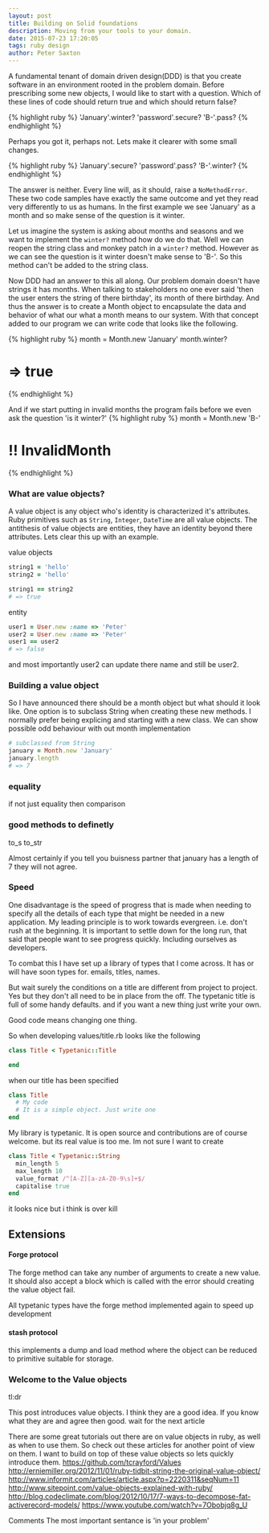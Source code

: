 ```yaml
---
layout: post
title: Building on Solid foundations
description: Moving from your tools to your domain.
date: 2015-07-23 17:20:05
tags: ruby design
author: Peter Saxton
---
```


A fundamental tenant of domain driven design(DDD) is that you create software in an environment rooted in the problem domain. Before prescribing some new objects, I would like to start with a question. Which of these lines of code should return true and which should return false?

{% highlight ruby %}
'January'.winter?
'password'.secure?
'B-'.pass?
{% endhighlight %}

Perhaps you got it, perhaps not. Lets make it clearer with some small changes.

{% highlight ruby %}
'January'.secure?
'password'.pass?
'B-'.winter?
{% endhighlight %}

The answer is neither. Every line will, as it should, raise a `NoMethodError`. These two code samples have exactly the same outcome and yet they read very differently to us as humans. In the first example we see 'January' as a month and so make sense of the question is it winter.

Let us imagine the system is asking about months and seasons and we want to implement the `winter?` method how do we do that. Well we can reopen the string class and monkey patch in a `winter?` method. However as we can see the question is it winter doesn't make sense to 'B-'. So this method can't be added to the string class.

Now DDD had an answer to this all along. Our problem domain doesn't have strings it has months. When talking to stakeholders no one ever said 'then the user enters the string of there birthday', its month of there birthday. And thus the answer is to create a Month object to encapsulate the data and behavior of what our what a month means to our system. With that concept added to our program we can write code that looks like the following.

{% highlight ruby %}
month = Month.new 'January'
month.winter?
# => true
{% endhighlight %}

And if we start putting in invalid months the program fails before we even ask the question 'is it winter?'
{% highlight ruby %}
month = Month.new 'B-'
# !! InvalidMonth
{% endhighlight %}



### What are value objects?
A value object is any object who's identity is characterized it's attributes. Ruby primitives such as `String`, `Integer`, `DateTime` are all value objects. The antithesis of value objects are entities, they have an identity beyond there attributes. Lets clear this up with an example.

value objects
```rb
string1 = 'hello'
string2 = 'hello'

string1 == string2
# => true
```

entity
```rb
user1 = User.new :name => 'Peter'
user2 = User.new :name => 'Peter'
user1 == user2
# => false
```
and most importantly user2 can update there name and still be user2.

### Building a value object
So I have announced there should be a month object but what should it look like.
One option is to subclass String when creating these new methods. I normally prefer being explicing and starting with a new class. We can show possible odd behaviour with out month implementation

```rb
# subclassed from String
january = Month.new 'January'
january.length
# => 7
```

### equality
if not just equality then comparison

### good methods to definetly
to_s
to_str

Almost certainly if you tell you buisness partner that january has a length of 7 they will not agree.

### Speed

One disadvantage is the speed of progress that is made when needing to specify all the details of each type that might be needed in a new application.
My leading principle is to work towards evergreen. i.e. don't rush at the beginning.
It is important to settle down for the long run, that said that people want to see progress quickly. Including ourselves as developers.

To combat this I have set up a library of types that I come across. It has or will have soon types for. emails, titles, names.

But wait surely the conditions on a title are different from project to project.
Yes but they don't all need to be in place from the off.
The typetanic title is full of some handy defaults. and if you want a new thing just write your own.

Good code means changing one thing.

So when developing values/title.rb looks like the following

```rb
class Title < Typetanic::Title

end
```

when our title has been specified
```rb
class Title
  # My code
  # It is a simple object. Just write one
end
```

My library is typetanic. It is open source and contributions are of course welcome.
but its real value is too me. Im not sure I want to create

```rb
class Title < Typetanic::String
  min_length 5
  max_length 10
  value_format /^[A-Z][a-zA-Z0-9\s]+$/
  capitalise true
end
```

it looks nice but i think is over kill

## Extensions

#### Forge protocol
The forge method can take any number of arguments to create a new value. It should also accept a block which is called with the error should creating the value object fail.

All typetanic types have the forge method implemented again to speed up development

#### stash protocol
this implements a dump and load method where the object can be reduced to primitive suitable for storage.
### Welcome to the Value objects
tl:dr

This post introduces value objects. I think they are a good idea. If you know what they are and agree then good. wait for the next article

There are some great tutorials out there are on value objects in ruby, as well as when to use them. So check out these articles for another point of view on them. I want to build on top of these value objects so lets quickly introduce them.
https://github.com/tcrayford/Values
http://erniemiller.org/2012/11/01/ruby-tidbit-string-the-original-value-object/
http://www.informit.com/articles/article.aspx?p=2220311&seqNum=11
http://www.sitepoint.com/value-objects-explained-with-ruby/
http://blog.codeclimate.com/blog/2012/10/17/7-ways-to-decompose-fat-activerecord-models/
https://www.youtube.com/watch?v=7Obobjq8g_U

Comments
The most important sentance is 'in your problem'
